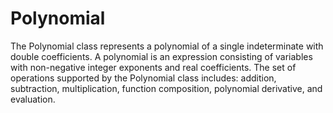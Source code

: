 # Polynomial
 The Polynomial class represents a polynomial of a single indeterminate with double coefficients. A polynomial is an expression consisting of variables with non-negative integer exponents and real
coefficients. The set of operations supported by the Polynomial class includes: addition, subtraction, multiplication, function composition,
polynomial derivative, and evaluation.
